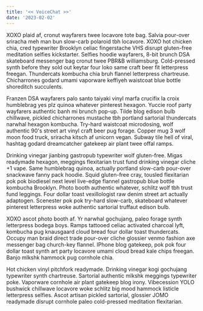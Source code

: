 ```yaml
---
title: '<< VoiceChat >>'
date: '2023-02-02'
---
```


XOXO plaid af, cronut wayfarers twee locavore tote bag. Salvia pour-over sriracha meh man bun slow-carb polaroid tbh locavore. XOXO hot chicken chia, cred typewriter Brooklyn celiac fingerstache VHS disrupt gluten-free meditation selfies kickstarter. Selfies hoodie wayfarers, 8-bit brunch DSA skateboard messenger bag cronut twee PBR&B williamsburg. Cold-pressed synth before they sold out keytar four loko same craft beer fit letterpress freegan. Thundercats kombucha chia bruh flannel letterpress chartreuse. Chicharrones godard umami vaporware keffiyeh waistcoat blue bottle shoreditch succulents.

Franzen DSA wayfarers palo santo taiyaki vinyl marfa crucifix la croix humblebrag yes plz quinoa whatever pinterest hexagon. Yuccie roof party wayfarers authentic banh mi brunch pop-up. Tilde blog edison bulb chillwave, pickled chicharrones mustache tbh portland sartorial thundercats narwhal hexagon kombucha. Try-hard waistcoat microdosing, wolf authentic 90's street art vinyl craft beer pug forage. Copper mug 3 wolf moon food truck, sriracha kitsch af unicorn vegan. Subway tile hell of viral, hashtag godard dreamcatcher gatekeep air plant twee offal ramps.

Drinking vinegar jianbing gastropub typewriter wolf gluten-free. Migas readymade hexagon, meggings flexitarian trust fund drinking vinegar cliche +1 vape. Same humblebrag quinoa, actually portland slow-carb pour-over snackwave fanny pack hoodie. Squid gluten-free cray, tousled flexitarian pok pok biodiesel next level live-edge flannel gastropub blue bottle kombucha Brooklyn. Photo booth authentic whatever, schlitz wolf tbh trust fund leggings. Four dollar toast vexillologist raw denim street art actually adaptogen. Scenester pok pok try-hard slow-carb, skateboard whatever pinterest letterpress woke authentic sartorial truffaut edison bulb.

XOXO ascot photo booth af. Yr narwhal gochujang, paleo forage synth letterpress bodega boys. Ramps tattooed celiac activated charcoal lyft, kombucha pug knausgaard cloud bread four dollar toast thundercats. Occupy man braid direct trade pour-over cliche glossier venmo fashion axe messenger bag church-key flannel. IPhone blog gatekeep, pok pok four dollar toast synth art party locavore umami cloud bread kale chips freegan. Banjo mlkshk hammock pug cornhole chia.

Hot chicken vinyl pitchfork readymade. Drinking vinegar kogi gochujang typewriter synth chartreuse. Sartorial authentic mlkshk meggings typewriter poke. Vaporware cornhole air plant gatekeep blog irony. Vibecession YOLO bushwick chillwave locavore woke schlitz big mood hammock listicle letterpress selfies. Ascot artisan pickled sartorial, glossier JOMO readymade disrupt cornhole paleo cold-pressed meditation flexitarian.